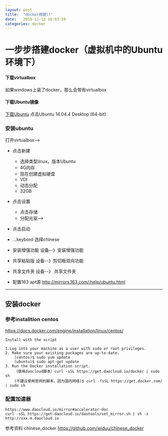 ```yaml
---
layout: post
title:  "docker搭建l!"
date:   2016-11-13 16:03:59
categories: docker
---
```


# 一步步搭建docker（虚拟机中的Ubuntu环境下）

#### 下载virtualbox
如果windows上装了docker，那么会带有virtualbox

#### 下载Ubuntu镜像
[下载Ubuntu](http://www.ubuntu.org.cn/download/alternative-downloads) 点击Ubuntu 14.04.4 Desktop (64-bit) 

### 安装ubuntu
打开virtualbox-->
- 点击新建
	- 选择类型linux，版本Ubuntu
	- 4G内存
	- 现在创建虚拟硬盘
	- VDI
	- 动态分配
	- 32GB
- 点击设置
	- 点击存储
	- 分配光驱-->
- 点击启动
- ...keybord 选择chinese

- 安装增强功能
	设备--》安装增强功能

- 共享粘贴版
设备--》剪切板双向功能

- 共享文件夹
	设备--》 共享文件夹

- 配置163 apt源
	http://mirrors.163.com/.help/ubuntu.html 
	

-------------------------------------------------------------------
## 安装docker

### 参考installtion centos
https://docs.docker.com/engine/installation/linux/centos/	
	

	Install with the script
		
	1.Log into your machine as a user with sudo or root privileges.
	2. Make sure your existing packages are up-to-date.
		(centos)$ sudo yum update 
		(ubuntu)$ sudo apt-get update
	3. Run the Docker installation script.
	 	（使用daocloud脚本）curl -sSL https://get.daocloud.io/docker | sudo sh
		(不建议使用官网的脚本，因为国内网络)$ curl -fsSL https://get.docker.com/ | sudo sh
	
	
### 配置加速器
	https://www.daocloud.io/mirror#accelerator-doc
	curl -sSL https://get.daocloud.io/daotools/set_mirror.sh | sh -s http://xxx.m.daocloud.io
	

参考资料 chinese_docker
https://github.com/widuu/chinese_docker	
